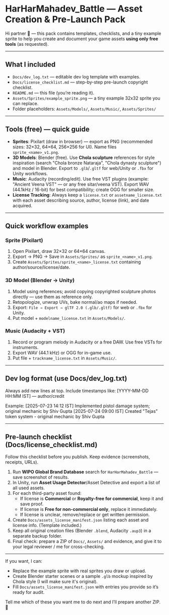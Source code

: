 # HarHarMahadev_Battle — Asset Creation & Pre-Launch Pack

Hi partner 👋 — this pack contains templates, checklists, and a tiny example sprite to help you create and document your game assets **using only free tools** (as requested).

---
## What I included
- `Docs/dev_log.txt` — editable dev log template with examples.
- `Docs/license_checklist.md` — step-by-step pre-launch copyright checklist.
- `README.md` — this file (you’re reading it).
- `Assets/Sprites/example_sprite.png` — a tiny example 32x32 sprite you can replace.
- Folder placeholders: `Assets/Models/`, `Assets/Music/`, `Assets/Sprites/`

---
## Tools (free) — quick guide
- **Sprites**: Pixilart (draw in browser) — export as PNG (recommended sizes: 32×32, 64×64, 256×256 for UI). Name files `sprite_<name>_v1.png`.
- **3D Models**: Blender (free). Use **Chola sculpture** references for style inspiration (search "Chola bronze Nataraja", "Chola dynasty sculpture") and model in Blender. Export to `.glb`/`.gltf` for web/Unity or `.fbx` for Unity workflows.
- **Music**: Audacity (recording/edit). Use free VST plugins (example: "Ancient Veena VST" — or any free sitar/veena VST). Export WAV (44.1kHz / 16-bit) for best compatibility; create OGG for smaller size.
- **License Tracking**: Always keep a `license.txt` or `assetname_license.txt` with each asset describing source, author, license (link), and date acquired.

---
## Quick workflow examples
### Sprite (Pixilart)
1. Open Pixilart, draw 32×32 or 64×64 canvas.
2. Export → PNG → Save in `Assets/Sprites/` as `sprite_<name>_v1.png`.
3. Create `Assets/Sprites/sprite_<name>_license.txt` containing author/source/license/date.

### 3D Model (Blender → Unity)
1. Model using references; avoid copying copyrighted sculpture photos directly — use them as reference only.
2. Retopologize, unwrap UVs, bake normal/ao maps if needed.
3. Export: `File → Export → glTF 2.0 (.glb/.gltf)` for web or `.fbx` for Unity.
4. Put model + `modelname_license.txt` in `Assets/Models/`.

### Music (Audacity + VST)
1. Record or program melody in Audacity or a free DAW. Use free VSTs for instruments.
2. Export WAV (44.1 kHz) or OGG for in-game use.
3. Put file + `trackname_license.txt` in `Assets/Music/`.

---
## Dev log format (use Docs/dev_log.txt)
Always add new lines at top. Include timestamps like:
[YYYY-MM-DD HH:MM IST] <action> — author/credit

Example:
[2025-07-23 14:12 IST] Implemented pistol damage system; original mechanic by Shiv Gupta
[2025-07-24 09:00 IST] Created "Tejas" token system - original mechanic by Shiv Gupta

---
## Pre-launch checklist (Docs/license_checklist.md)
Follow this checklist before you publish. Keep evidence (screenshots, receipts, URLs).

1. Run **WIPO Global Brand Database** search for `HarHarMahadev_Battle` — save screenshot of results.
2. In Unity, run **Asset Usage Detector**/Asset Detective and export a list of all used assets.
3. For each third-party asset found:
   - If license is **Commercial** or **Royalty-free for commercial**, keep it and save proof.
   - If license is **Free for non-commercial only**, replace it immediately.
   - If license is unclear, remove/replace or get written permission.
4. Create `Docs/assets_license_manifest.json` listing each asset and license info. (Template included.)
5. Keep all original creation files (Blender `.blend`, Audacity `.aup3`) in a separate backup folder.
6. Final check: prepare a ZIP of `Docs/`, `Assets/` and evidence, and give it to your legal reviewer / me for cross-checking.

---
If you want, I can:
- Replace the example sprite with real sprites you draw or upload.
- Create Blender starter scenes or a sample `.glb` mockup inspired by Chola style (I will make sure it's original).
- Fill `Docs/assets_license_manifest.json` with entries you provide so it’s ready for audit.

Tell me which of these you want me to do next and I’ll prepare another ZIP. 🙌
